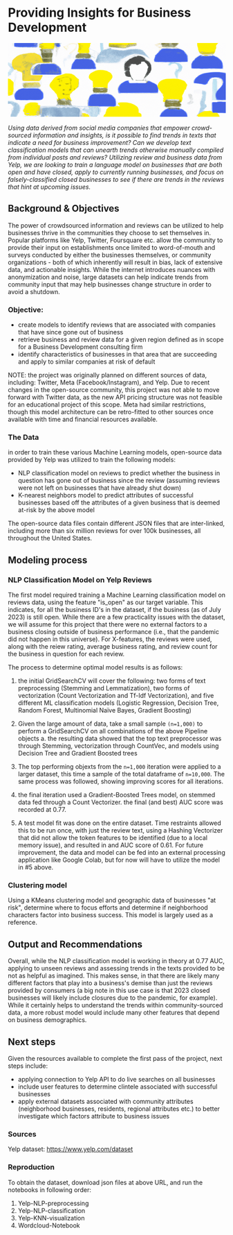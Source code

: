 # Providing Insights for Business Development

![crowdsourced stock imagery](readme_images/readme-header.png)

*Using data derived from social media companies that empower crowd-sourced information and insights, is it possible to find trends in texts that indicate a need for business improvement? Can we develop text classification models that can unearth trends otherwise manually compiled from individual posts and reviews? Utilizing review and business data from Yelp, we are looking to train a language model on businesses that are both open and have closed, apply to currently running businesses, and focus on falsely-classified closed businesses to see if there are trends in the reviews that hint at upcoming issues.*

## Background & Objectives
The power of crowdsourced information and reviews can be utilized to help businesses thrive in the communities they choose to set themselves in. Popular platforms like Yelp, Twitter, Foursquare etc. allow the community to provide their input on establishments once limited to word-of-mouth and surveys conducted by either the businesses themselves, or community organizations - both of which inherently will result in bias, lack of extensive data, and actionable insights. While the internet introduces nuances with anonymization and noise, large datasets can help indicate trends from community input that may help businesses change structure in order to avoid a shutdown.

### Objective: 
*  create models to identify reviews that are associated with companies that have since gone out of business
*  retrieve business and review data for a given region defined as in scope for a Business Development consulting firm
*  identify characteristics of businesses in that area that are succeeding and apply to similar companies at risk of default

NOTE: the project was originally planned on different sources of data, including: Twitter, Meta (Facebook/Instagram), and Yelp. Due to recent changes in the open-source community, this project was not able to move forward with Twitter data, as the new API pricing structure was not feasible for an educational project of this scope. Meta had similar restrictions, though this model architecture can be retro-fitted to other sources once available with time and financial resources available.

### The Data
in order to train these various Machine Learning models, open-source data provided by Yelp was utilized to train the following models:
*  NLP classification model on reviews to predict whether the business in question has gone out of business since the review (assuming reviews were not left on businesses that have already shut down)
*  K-nearest neighbors model to predict attributes of successful businesses based off the attributes of a given business that is deemed at-risk by the above model

The open-source data files contain different JSON files that are inter-linked, including more than six million reviews for over 100k businesses, all throughout the United States. 

## Modeling process
### NLP Classification Model on Yelp Reviews
The first model required training a Machine Learning classification model on reviews data, using the feature "is_open" as our target variable. This indicates, for all the business ID's in the dataset, if the business (as of July 2023) is still open. While there are a few practicality issues with the dataset, we will assume for this project that there were no external factors to a business closing outside of business performance (i.e., that the pandemic did not happen in this universe). For X-features, the reviews were used, along with the reiew rating, average business rating, and review count for the business in question for each review.

The process to determine optimal model results is as follows:
1.  the initial GridSearchCV will cover the following: two forms of text preprocessing (Stemming and Lemmatization), two forms of vectorization (Count Vectorization and Tf-Idf Vectorization), and five different ML classification models (Logistic Regression, Decision Tree, Random Forest, Multinomial Naïve Bayes, Gradient Boosting)
2.  Given the large amount of data, take a small sample `(n=1,000)` to perform a GridSearchCV on all combinations of the above Pipeline objects
  a.  the resulting data showed that the top text preprocessor was through Stemming, vectorization through CountVec, and models using Decision Tree and Gradient Boosted trees
4.  The top performing objexts from the `n=1,000` iteration were applied to a larger dataset, this time a sample of the total dataframe of `n=10,000`. The same process was followed, showing improving scores for all iterations.
5.  the final iteration used a Gradient-Boosted Trees model, on stemmed data fed through a Count Vectorizer. the final (and best) AUC score was recorded at 0.77.

6.  A test model fit was done on the entire dataset. Time restraints allowed this to be run once, with just the review text, using a Hashing Vectorizer that did not allow the token features to be identified (due to a local memory issue), and resulted in and AUC score of 0.61. For future improvement, the data and model can be fed into an external processing application like Google Colab, but for now will have to utilize the model in #5 above.

### Clustering model 
Using a KMeans clustering model and geographic data of businesses "at risk", determine where to focus efforts and determine if neighborhood characters factor into business success. This model is largely used as a reference.

## Output and Recommendations
Overall, while the NLP classification model is working in theory at 0.77 AUC, applying to unseen reviews and assessing trends in the texts provided to be not as helpful as imagined. This makes sense, in that there are likely many different factors that play into a business's demise than just the reviews provided by consumers (a big note in this use case is that 2023 closed businesses will likely include closures due to the pandemic, for example). While it certainly helps to understand the trends within community-sourced data, a more robust model would include many other features that depend on business demographics.

## Next steps
Given the resources available to complete the first pass of the project, next steps include:
*  applying connection to Yelp API to do live searches on all businesses
*  include user features to determine clintele associated with successful businesses
*  apply external datasets associated with community attributes (neighborhood businesses, residents, regional attributes etc.) to better investigate which factors attribute to business issues

### Sources
Yelp dataset: https://www.yelp.com/dataset

### Reproduction 

To obtain the dataset, download json files at above URL, and run the notebooks in following order:
1.  Yelp-NLP-preprocessing
2.  Yelp-NLP-classification
3.  Yelp-KNN-visualization
4.  Wordcloud-Notebook
